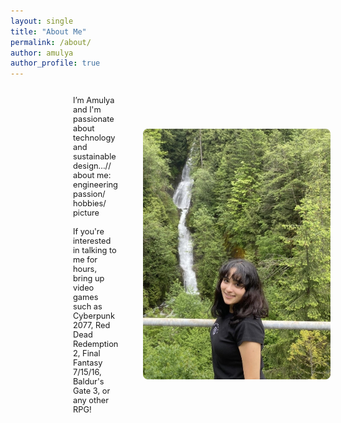 ```yaml
---
layout: single
title: "About Me"
permalink: /about/
author: amulya
author_profile: true
--- 
```


<div style="display: flex; justify-content: flex-start; align-items: center; gap: 40px; margin-left: 100px;">
  <div style="flex: 1; max-width: 600px;">
    <p style="font-size: 0.8rem;">
      I’m Amulya and I'm passionate about technology and sustainable design...// about me: engineering passion/ hobbies/ picture
      <br><br>
      If you're interested in talking to me for hours, bring up video games such as Cyberpunk 2077, Red Dead Redemption 2, Final Fantasy 7/15/16, Baldur's Gate 3, or any other RPG!
    </p>
  </div>

  <div style="flex-shrink: 0;">
    <img src="/profile.pic.jpg" alt="Amulya Pathania" style="width: 300px; border-radius: 8px;" />
  </div>
</div>
